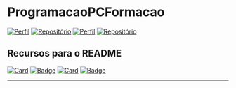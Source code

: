 # ProgramacaoPCFormacao

[![Perfil](https://img.shields.io/badge/perfil%20-%23323330.svg?&style=for-the-badge&logo=perfil&logoColor=black&color=F745B5)](https://github.com/iuricode/README-template/tree/main/README-profile)
[![Repositório](https://img.shields.io/badge/repositório%20-%23323330.svg?&style=for-the-badge&logo=repositório&logoColor=black&color=8000FF)](https://github.com/iuricode/README-template/blob/main/README-repository/iuricode.md)
[![Perfil](https://img.shields.io/badge/perfil%20-%23323330.svg?&style=for-the-badge&logo=perfil&logoColor=black&color=F745B5)](https://github.com/iuricode/readme-template/tree/main/profile)
[![Repositório](https://img.shields.io/badge/repositório%20-%23323330.svg?&style=for-the-badge&logo=repositório&logoColor=black&color=8000FF)](https://github.com/iuricode/readme-template/blob/main/repository)


## Recursos para o README

[![Card](https://img.shields.io/badge/cards%20estrelas%20-%23323330.svg?&style=for-the-badge&logo=cards%20estrelas&logoColor=black&color=FFB800)](https://github.com/iuricode/README-template/blob/main/README-cards-stars/cards-stars.md)
[![Badge](https://img.shields.io/badge/badges%20-%23323330.svg?&style=for-the-badge&logo=badges&logoColor=black&color=006DEC)](https://github.com/iuricode/README-template/blob/main/badges/badges.md)
[![Card](https://img.shields.io/badge/cards%20estrelas%20-%23323330.svg?&style=for-the-badge&logo=cards%20estrelas&logoColor=black&color=FFB800)](https://github.com/iuricode/readme-template/blob/main/cards-stats/cards-stats.md)
[![Badge](https://img.shields.io/badge/badges%20-%23323330.svg?&style=for-the-badge&logo=badges&logoColor=black&color=006DEC)](https://github.com/iuricode/readme-template/blob/main/badges/badges.md)

---
